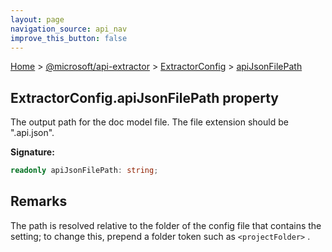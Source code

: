 ```yaml
---
layout: page
navigation_source: api_nav
improve_this_button: false
---
```



[Home](./index.md) &gt; [@microsoft/api-extractor](./api-extractor.md) &gt; [ExtractorConfig](./api-extractor.extractorconfig.md) &gt; [apiJsonFilePath](./api-extractor.extractorconfig.apijsonfilepath.md)

## ExtractorConfig.apiJsonFilePath property

The output path for the doc model file. The file extension should be ".api.json".

<b>Signature:</b>

```typescript
readonly apiJsonFilePath: string;
```

## Remarks

The path is resolved relative to the folder of the config file that contains the setting; to change this, prepend a folder token such as `<projectFolder>` .
